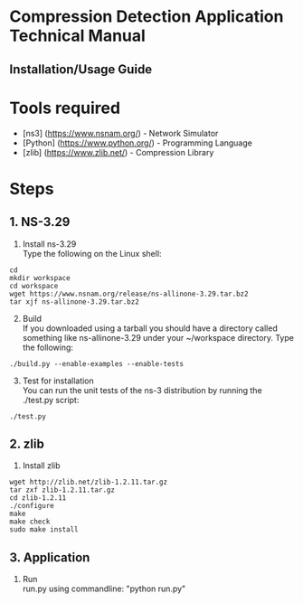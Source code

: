 # Compression Detection Application Technical Manual

## Installation/Usage Guide
# Tools required
* [ns3] (https://www.nsnam.org/) - Network Simulator
* [Python] (https://www.python.org/) - Programming Language
* [zlib] (https://www.zlib.net/) - Compression Library
  
# Steps
## 1. NS-3.29
1) Install ns-3.29  
Type the following on the Linux shell:  
  
```cd```  
```mkdir workspace```  
```cd workspace```  
```wget https://www.nsnam.org/release/ns-allinone-3.29.tar.bz2```  
```tar xjf ns-allinone-3.29.tar.bz2```  
  
2) Build  
If you downloaded using a tarball you should have a directory called something like ns-allinone-3.29 under your ~/workspace directory. Type the following:  
  
```./build.py --enable-examples --enable-tests```  
  
3) Test for installation  
You can run the unit tests of the ns-3 distribution by running the ./test.py script:  
  
```./test.py```

## 2. zlib
1) Install zlib  
  
```wget http://zlib.net/zlib-1.2.11.tar.gz```  
```tar zxf zlib-1.2.11.tar.gz```  
```cd zlib-1.2.11```  
```./configure```  
```make```  
```make check```  
```sudo make install```  

## 3. Application 
1) Run  
run.py using commandline: "python run.py"  
  
  

